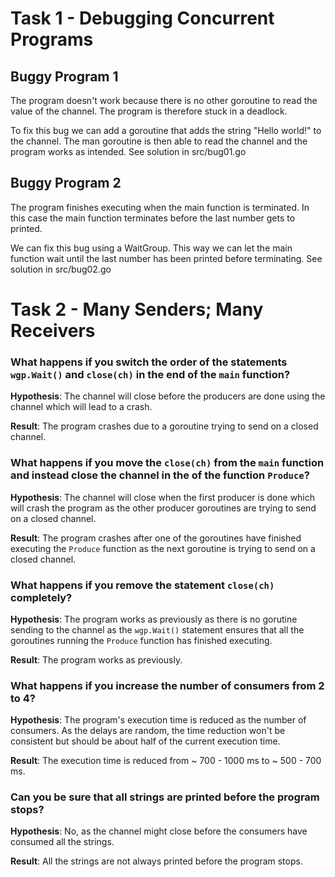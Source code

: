 # Task 1 - Debugging Concurrent Programs

## Buggy Program 1
The program doesn't work because there is no other goroutine to read the value of the channel. The program is therefore stuck in a deadlock. 

To fix this bug we can add a goroutine that adds the string "Hello world!" to the channel. The man goroutine is then able to read the channel and the program works as intended. See solution in src/bug01.go

## Buggy Program 2
The program finishes executing when the main function is terminated. In this case the main function terminates before the last number gets to printed. 

We can fix this bug using a WaitGroup. This way we can let the main function wait until the last number has been printed before terminating. See solution in src/bug02.go

# Task 2 - Many Senders; Many Receivers

### What happens if you switch the order of the statements `wgp.Wait()` and `close(ch)` in the end of the `main` function?
**Hypothesis**: The channel will close before the producers are done using the channel which will lead to a crash. 

**Result**: The program crashes due to a goroutine trying to send on a closed channel. 

### What happens if you move the `close(ch)` from the `main` function and instead close the channel in the of the function `Produce`?
**Hypothesis**: The channel will close when the first producer is done which will crash the program as the other producer goroutines are trying to send on a closed channel.

**Result**: The program crashes after one of the goroutines have finished executing the `Produce` function as the next goroutine is trying to send on a closed channel.

### What happens if you remove the statement `close(ch)` completely?
**Hypothesis**: The program works as previously as there is no gorutine sending to the channel as the `wgp.Wait()` statement ensures that all the goroutines running the `Produce` function has finished executing. 

**Result**: The program works as previously.

### What happens if you increase the number of consumers from 2 to 4?
**Hypothesis**: The program's execution time is reduced as the number of consumers. As the delays are random, the time reduction won't be consistent but should be about half of the current execution time.

**Result**: The execution time is reduced from ~ 700 - 1000 ms to ~ 500 - 700 ms.

### Can you be sure that all strings are printed before the program stops?
**Hypothesis**: No, as the channel might close before the consumers have consumed all the strings.

**Result**: All the strings are not always printed before the program stops.